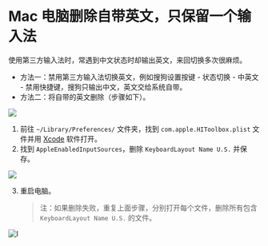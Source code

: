 # Mac 电脑删除自带英文，只保留一个输入法

使用第三方输入法时，常遇到中文状态时却输出英文，来回切换多次很麻烦。

* 方法一：禁用第三方输入法切换英文，例如搜狗设置按键 - 状态切换 - 中英文 - 禁用快捷键，搜狗只输出中文，英文交给系统自带。
* 方法二：将自带的英文删除（步骤如下）。

[![](https://img.shields.io/badge/Telegram-%E8%AE%A8%E8%AE%BA%E7%BE%A4-%2323A5E4)](https://t.me/V2EXPro) 

1. 前往 `~/Library/Preferences/` 文件夹，找到 `com.apple.HIToolbox.plist` 文件并用 [Xcode](https://apps.apple.com/cn/app/xcode/id497799835?mt=12) 软件打开。
2. 找到 `AppleEnabledInputSources`，删除 `KeyboardLayout Name U.S.` 并保存。

![](https://i.imgur.com/oBdCPiO.png)

3. 重启电脑。

    > 注：如果删除失败，重复上面步骤，分别打开每个文件，删除所有包含 `KeyboardLayout Name U.S.` 的文件。

![I](https://i.imgur.com/JvzQHNH.png)
